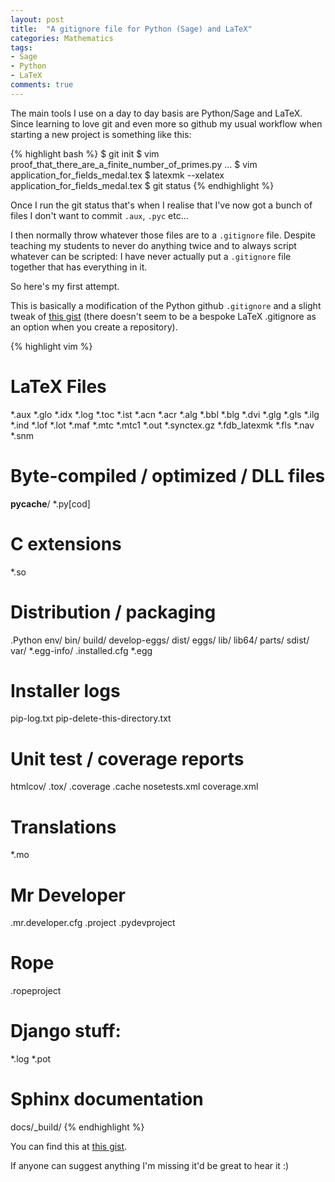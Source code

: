 ```yaml
---
layout: post
title:  "A gitignore file for Python (Sage) and LaTeX"
categories: Mathematics
tags:
- Sage
- Python
- LaTeX
comments: true
---
```


The main tools I use on a day to day basis are Python/Sage and LaTeX.
Since learning to love git and even more so github my usual workflow when starting a new project is something like this:

{% highlight bash %}
$ git init
$ vim proof_that_there_are_a_finite_number_of_primes.py
...
$ vim application_for_fields_medal.tex
$ latexmk --xelatex application_for_fields_medal.tex
$ git status
{% endhighlight %}

Once I run the git status that's when I realise that I've now got a bunch of files I don't want to commit `.aux`, `.pyc` etc...

I then normally throw whatever those files are to a `.gitignore` file.
Despite teaching my students to never do anything twice and to always script whatever can be scripted: I have never actually put a `.gitignore` file together that has everything in it.

So here's my first attempt.

This is basically a modification of the Python github `.gitignore` and a slight tweak of [this gist](https://gist.github.com/kogakure/149016) (there doesn't seem to be a bespoke LaTeX .gitignore as an option when you create a repository).

{% highlight vim %}
# LaTeX Files
*.aux
*.glo
*.idx
*.log
*.toc
*.ist
*.acn
*.acr
*.alg
*.bbl
*.blg
*.dvi
*.glg
*.gls
*.ilg
*.ind
*.lof
*.lot
*.maf
*.mtc
*.mtc1
*.out
*.synctex.gz
*.fdb_latexmk
*.fls
*.nav
*.snm

# Byte-compiled / optimized / DLL files
__pycache__/
*.py[cod]

# C extensions
*.so

# Distribution / packaging
.Python
env/
bin/
build/
develop-eggs/
dist/
eggs/
lib/
lib64/
parts/
sdist/
var/
*.egg-info/
.installed.cfg
*.egg

# Installer logs
pip-log.txt
pip-delete-this-directory.txt

# Unit test / coverage reports
htmlcov/
.tox/
.coverage
.cache
nosetests.xml
coverage.xml

# Translations
*.mo

# Mr Developer
.mr.developer.cfg
.project
.pydevproject

# Rope
.ropeproject

# Django stuff:
*.log
*.pot

# Sphinx documentation
docs/_build/
{% endhighlight %}

You can find this at [this gist](https://gist.github.com/drvinceknight/060f091a61b91e3b449b).

If anyone can suggest anything I'm missing it'd be great to hear it :)
